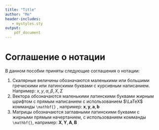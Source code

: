 ```yaml
---
title: "Title"
author: "Me"
header-includes:
   - mystyles.sty
output:
    pdf_document
---
```

# Соглашение о нотации
В данном пособии приняты следующие соглашения о нотации: 
1. Скалярные величины обозначаются маленькими или большими гречискими или латинскими буквами с курсивным написанием. Например: $x, y, \alpha, \beta, X, \Sigma$
2. Вектора обозначаются маленькими латинскими буквами жирным шрифтом с прямым написанием с использованием $\LaTeX$ комманды `\mathbf{}` , например: $\mathbf{x}, \mathbf{y}, \mathbf{a}, \mathbf{b}$
3. Матрицы обозначаются заглавными латинскими буквами с жирными прямым начертанием, с использованием комманды `\mathbf{}`, например: $\mathbf{X}, \mathbf{Y}, \mathbf{A}, \mathbf{B}$